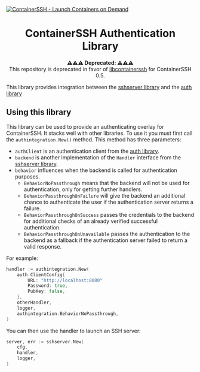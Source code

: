 [![ContainerSSH - Launch Containers on Demand](https://containerssh.io/images/logo-for-embedding.svg)](https://containerssh.io/)

<!--suppress HtmlDeprecatedAttribute -->
<h1 align="center">ContainerSSH Authentication Library</h1>

<p align="center"><strong>⚠⚠⚠ Deprecated: ⚠⚠⚠</strong><br />This repository is deprecated in favor of <a href="https://github.com/ContainerSSH/libcontainerssh">libcontainerssh</a> for ContainerSSH 0.5.</p>

This library provides integration between the [sshserver library](https://github.com/containerssh/sshserver) and the [auth library](https://github.com/containerssh/auth)

## Using this library

This library can be used to provide an authenticating overlay for ContainerSSH. It stacks well with other libraries. To use it you must first call the `authintegration.New()` method. This method has three parameters:

- `authClient` is an authentication client from the [auth library](https://github.com/containerssh/auth).
- `backend` is another implementation of the `Handler` interface from the [sshserver library](https://github.com/containerssh/sshserver).
- `behavior` influences when the backend is called for authentication purposes.
  - `BehaviorNoPassthrough` means that the backend will not be used for authentication, only for getting further handlers.
  - `BehaviorPassthroughOnFailure` will give the backend an additional chance to authenticate the user if the authentication server returns a failure.
  - `BehaviorPassthroughOnSuccess` passes the credentials to the backend for additional checks of an already verified successful authentication.
  - `BehaviorPassthroughOnUnavailable` passes the authentication to the backend as a fallback if the authentication server failed to return a valid response. 

For example:

```go
handler := authintegration.New(
    auth.ClientConfig{
        URL: "http://localhost:8080"
        Password: true,
        PubKey: false,
    },
    otherHandler,
    logger,
    authintegration.BehaviorNoPassthrough,
)
```

You can then use the handler to launch an SSH server:

```go
server, err := sshserver.New(
    cfg,
    handler,
    logger,
)
```

